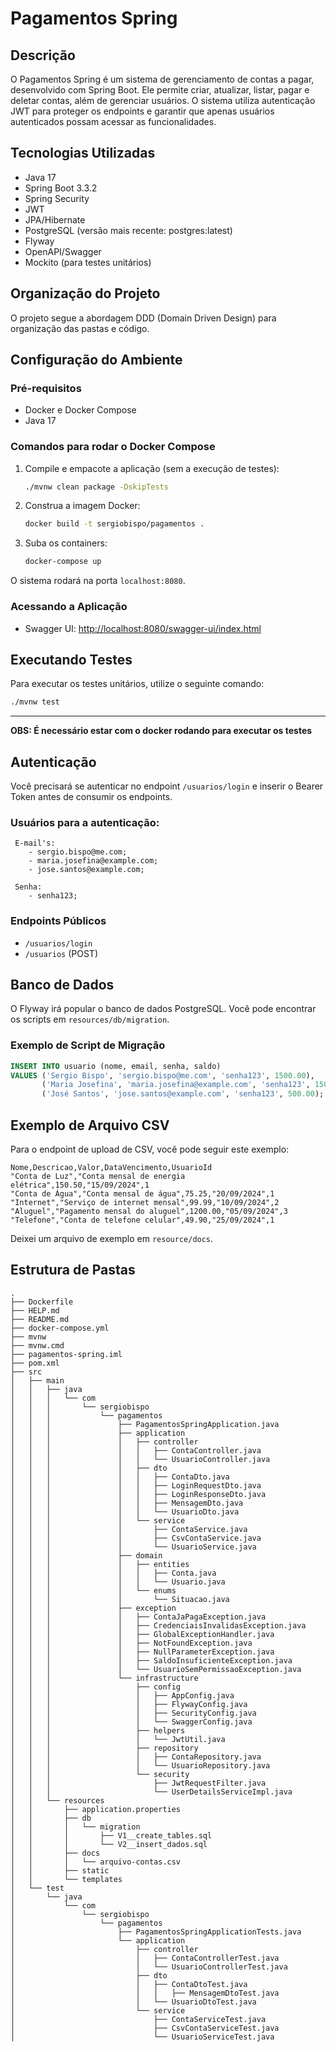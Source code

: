# Pagamentos Spring

## Descrição

O Pagamentos Spring é um sistema de gerenciamento de contas a pagar, desenvolvido com Spring Boot. Ele permite criar,
atualizar, listar, pagar e deletar contas, além de gerenciar usuários. O sistema utiliza autenticação JWT para proteger
os endpoints e garantir que apenas usuários autenticados possam acessar as funcionalidades.

## Tecnologias Utilizadas

- Java 17
- Spring Boot 3.3.2
- Spring Security
- JWT
- JPA/Hibernate
- PostgreSQL (versão mais recente: postgres:latest)
- Flyway
- OpenAPI/Swagger
- Mockito (para testes unitários)

## Organização do Projeto

O projeto segue a abordagem DDD (Domain Driven Design) para organização das pastas e código.

## Configuração do Ambiente

### Pré-requisitos

- Docker e Docker Compose
- Java 17

### Comandos para rodar o Docker Compose

1. Compile e empacote a aplicação (sem a execução de testes):
    ```bash
    ./mvnw clean package -DskipTests
    ```

2. Construa a imagem Docker:
    ```bash
    docker build -t sergiobispo/pagamentos .
    ```

3. Suba os containers:
    ```bash
    docker-compose up
    ```

O sistema rodará na porta `localhost:8080`.

### Acessando a Aplicação

- Swagger UI: [http://localhost:8080/swagger-ui/index.html](http://localhost:8080/swagger-ui/index.html)

## Executando Testes

Para executar os testes unitários, utilize o seguinte comando:

```bash
./mvnw test
```

---

**OBS: É necessário estar com o docker rodando para executar os testes**

## Autenticação

Você precisará se autenticar no endpoint `/usuarios/login` e inserir o Bearer Token antes de consumir os endpoints.

### Usuários para a autenticação:

```
 E-mail's:
    - sergio.bispo@me.com;
    - maria.josefina@example.com;
    - jose.santos@example.com;
    
 Senha: 
    - senha123;
```

### Endpoints Públicos

- `/usuarios/login`
- `/usuarios` (POST)

## Banco de Dados

O Flyway irá popular o banco de dados PostgreSQL. Você pode encontrar os scripts em `resources/db/migration`.

### Exemplo de Script de Migração

```sql
INSERT INTO usuario (nome, email, senha, saldo)
VALUES ('Sergio Bispo', 'sergio.bispo@me.com', 'senha123', 1500.00),
       ('Maria Josefina', 'maria.josefina@example.com', 'senha123', 1500.00),
       ('José Santos', 'jose.santos@example.com', 'senha123', 500.00);
```

## Exemplo de Arquivo CSV

Para o endpoint de upload de CSV, você pode seguir este exemplo:

```
Nome,Descricao,Valor,DataVencimento,UsuarioId
"Conta de Luz","Conta mensal de energia elétrica",150.50,"15/09/2024",1
"Conta de Água","Conta mensal de água",75.25,"20/09/2024",1
"Internet","Serviço de internet mensal",99.99,"10/09/2024",2
"Aluguel","Pagamento mensal do aluguel",1200.00,"05/09/2024",3
"Telefone","Conta de telefone celular",49.90,"25/09/2024",1
```

Deixei um arquivo de exemplo em `resource/docs`.

## Estrutura de Pastas

```
.
├── Dockerfile
├── HELP.md
├── README.md
├── docker-compose.yml
├── mvnw
├── mvnw.cmd
├── pagamentos-spring.iml
├── pom.xml
├── src
│   ├── main
│   │   ├── java
│   │   │   └── com
│   │   │       └── sergiobispo
│   │   │           └── pagamentos
│   │   │               ├── PagamentosSpringApplication.java
│   │   │               ├── application
│   │   │               │   ├── controller
│   │   │               │   │   ├── ContaController.java
│   │   │               │   │   └── UsuarioController.java
│   │   │               │   ├── dto
│   │   │               │   │   ├── ContaDto.java
│   │   │               │   │   ├── LoginRequestDto.java
│   │   │               │   │   ├── LoginResponseDto.java
│   │   │               │   │   ├── MensagemDto.java
│   │   │               │   │   └── UsuarioDto.java
│   │   │               │   └── service
│   │   │               │       ├── ContaService.java
│   │   │               │       ├── CsvContaService.java
│   │   │               │       └── UsuarioService.java
│   │   │               ├── domain
│   │   │               │   ├── entities
│   │   │               │   │   ├── Conta.java
│   │   │               │   │   └── Usuario.java
│   │   │               │   └── enums
│   │   │               │       └── Situacao.java
│   │   │               ├── exception
│   │   │               │   ├── ContaJaPagaException.java
│   │   │               │   ├── CredenciaisInvalidasException.java
│   │   │               │   ├── GlobalExceptionHandler.java
│   │   │               │   ├── NotFoundException.java
│   │   │               │   ├── NullParameterException.java
│   │   │               │   ├── SaldoInsuficienteException.java
│   │   │               │   └── UsuarioSemPermissaoException.java
│   │   │               └── infrastructure
│   │   │                   ├── config
│   │   │                   │   ├── AppConfig.java
│   │   │                   │   ├── FlywayConfig.java
│   │   │                   │   ├── SecurityConfig.java
│   │   │                   │   └── SwaggerConfig.java
│   │   │                   ├── helpers
│   │   │                   │   └── JwtUtil.java
│   │   │                   ├── repository
│   │   │                   │   ├── ContaRepository.java
│   │   │                   │   └── UsuarioRepository.java
│   │   │                   └── security
│   │   │                       ├── JwtRequestFilter.java
│   │   │                       └── UserDetailsServiceImpl.java
│   │   └── resources
│   │       ├── application.properties
│   │       ├── db
│   │       │   └── migration
│   │       │       ├── V1__create_tables.sql
│   │       │       └── V2__insert_dados.sql
│   │       ├── docs
│   │       │   └── arquivo-contas.csv
│   │       ├── static
│   │       └── templates
│   └── test
│       └── java
│           └── com
│               └── sergiobispo
│                   └── pagamentos
│                       ├── PagamentosSpringApplicationTests.java
│                       └── application
│                           ├── controller
│                           │   ├── ContaControllerTest.java
│                           │   └── UsuarioControllerTest.java
│                           ├── dto
│                           │   ├── ContaDtoTest.java
│                           │   │   ├── MensagemDtoTest.java
│                           │   └── UsuarioDtoTest.java
│                           └── service
│                               ├── ContaServiceTest.java
│                               ├── CsvContaServiceTest.java
│                               └── UsuarioServiceTest.java

```
    



